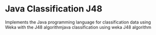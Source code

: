 # Java Classification J48
Implements the Java programming language for classification data using Weka with the J48 algorithmjava classification using weka J48 algorithm
